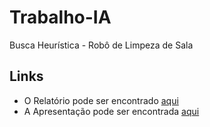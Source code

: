 # Trabalho-IA
Busca Heurística - Robô de Limpeza de Sala 

## Links
* O Relatório pode ser encontrado [aqui](https://docs.google.com/document/d/1zADVjgssjNr5UxX-r1yM_Dd920ziavbHV3QeUMe84Nc/edit?usp=sharing)
* A Apresentação pode ser encontrada [aqui](https://docs.google.com/presentation/d/16WAiHOZCSLWqtxThVgdTz_sN3QkA_izi93XGIGnG1JI/edit?usp=sharing) 
